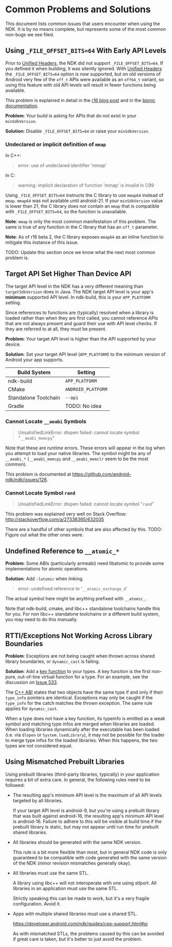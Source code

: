 # Common Problems and Solutions

This document lists common issues that users encounter when using the NDK. It is
by no means complete, but represents some of the most common non-bugs we see
filed.


## Using `_FILE_OFFSET_BITS=64` With Early API Levels

Prior to [Unified Headers], the NDK did not support `_FILE_OFFSET_BITS=64`. If
you defined it when building, it was silently ignored. With [Unified Headers]
the `_FILE_OFFSET_BITS=64` option is now supported, but on old versions of
Android very few of the `off_t` APIs were available as an `off64_t` variant, so
using this feature with old API levels will result in fewer functions being
available.

This problem is explained in detail in the [r16 blog post] and in the [bionic
documentation].

[Unified Headers]: ../UnifiedHeaders.md
[r16 blog post]: https://android-developers.googleblog.com/2017/09/introducing-android-native-development.html
[bionic documentation]: https://android.googlesource.com/platform/bionic/+/master/docs/32-bit-abi.md

**Problem**: Your build is asking for APIs that do not exist in your
`minSdkVersion`.

**Solution**: Disable `_FILE_OFFSET_BITS=64` or raise your `minSdkVersion`.

### Undeclared or implicit definition of `mmap`

In C++:

> error: use of undeclared identifier 'mmap'

In C:

> warning: implicit declaration of function 'mmap' is invalid in C99

Using `_FILE_OFFSET_BITS=64` instructs the C library to use `mmap64` instead of
`mmap`. `mmap64` was not available until android-21. If your `minSdkVersion`
value is lower than 21, the C library does not contain an `mmap` that is
compatible with `_FILE_OFFSET_BITS=64`, so the function is unavailable.

**Note**: `mmap` is only the most common manifestation of this problem. The same
is true of any function in the C library that has an `off_t` parameter.

**Note**: As of r16 beta 2, the C library exposes `mmap64` as an inline function
to mitigate this instance of this issue.

TODO: Update this section once we know what the next most common problem is.


## Target API Set Higher Than Device API

The target API level in the NDK has a very different meaning than
`targetSdkVersion` does in Java. The NDK target API level is your app's
**minimum** supported API level. In ndk-build, this is your `APP_PLATFORM`
setting.

Since references to functions are (typically) resolved when a library is
loaded rather than when they are first called, you cannot reference APIs that
are not always present and guard their use with API level checks. If they are
referred to at all, they must be present.

**Problem**: Your target API level is higher than the API supported by your
device.

**Solution**: Set your target API level (`APP_PLATFORM`) to the minimum version
of Android your app supports.

Build System         | Setting
---------------------|-------------------
ndk-build            | `APP_PLATFORM`
CMake                | `ANDROID_PLATFORM`
Standalone Toolchain | `--api`
Gradle               | TODO: No idea

### Cannot Locate `__aeabi` Symbols

> UnsatisfiedLinkError: dlopen failed: cannot locate symbol "`__aeabi_memcpy`"

Note that these are *runtime* errors. These errors will appear in the log when
you attempt to load your native libraries. The symbol might be any of
`__aeabi_*` (`__aeabi_memcpy` and `__aeabi_memclr` seem to be the most common).

This problem is documented at https://github.com/android-ndk/ndk/issues/126.

### Cannot Locate Symbol `rand`

> UnsatisfiedLinkError: dlopen failed: cannot locate symbol "`rand`"

This problem was explained very well on Stack Overflow:
http://stackoverflow.com/a/27338365/632035

There are a handful of other symbols that are also affected by this.
TODO: Figure out what the other ones were.


## Undefined Reference to `__atomic_*`

**Problem**: Some ABIs (particularly armeabi) need libatomic to provide some
implementations for atomic operations.

**Solution**: Add `-latomic` when linking.

> error: undefined reference to '`__atomic_exchange_4`'

The actual symbol here might be anything prefixed with `__atomic_`.

Note that ndk-build, cmake, and libc++ standalone toolchains handle this for
you. For non libc++ standalone toolchains or a different build system, you may
need to do this manually.


## RTTI/Exceptions Not Working Across Library Boundaries

**Problem**: Exceptions are not being caught when thrown across shared library
boundaries, or `dynamic_cast` is failing.

**Solution**: Add a [key function] to your types. A key function is the first
non-pure, out-of-line virtual function for a type. For an example, see the
discussion on [Issue 533].

The [C++ ABI] states that two objects have the same type if and only if their
`type_info` pointers are identical. Exceptions may only be caught if the
`type_info` for the catch matches the thrown exception. The same rule applies
for `dynamic_cast`.

When a type does not have a key function, its typeinfo is emitted as a weak
symbol and matching type infos are merged when libraries are loaded. When
loading libraries dynamically after the executable has been loaded (i.e. via
`dlopen` or `System.loadLibrary`), it may not be possible for the loader to
merge type infos for the loaded libraries. When this happens, the two types are
not considered equal.

[C++ ABI]: https://itanium-cxx-abi.github.io/cxx-abi/abi.html#rtti
[Issue 533]: https://github.com/android-ndk/ndk/issues/533#issuecomment-335977747
[key function]: https://itanium-cxx-abi.github.io/cxx-abi/abi.html#vague-vtable


## Using Mismatched Prebuilt Libraries

Using prebuilt libraries (third-party libraries, typically) in your application
requires a bit of extra care. In general, the following rules need to be
followed:

* The resulting app's minimum API level is the maximum of all API levels
  targeted by all libraries.

  If your target API level is android-9, but you're using a prebuilt library
  that was built against android-16, the resulting app's minimum API level is
  android-16.  Failure to adhere to this will be visible at build time if the
  prebuilt library is static, but may not appear until run time for prebuilt
  shared libraries.

* All libraries should be generated with the same NDK version.

  This rule is a bit more flexible than most, but in general NDK code is only
  guaranteed to be compatible with code generated with the same version of the
  NDK (minor revision mismatches generally okay).

* All libraries must use the same STL.

  A library using libc++ will not interoperate with one using stlport. All
  libraries in an application must use the same STL.

  Strictly speaking this can be made to work, but it's a very fragile
  configuration. Avoid it.

* Apps with multiple shared libraries must use a shared STL.

  https://developer.android.com/ndk/guides/cpp-support.html#sr

  As with mismatched STLs, the problems caused by this can be avoided if great
  care is taken, but it's better to just avoid the problem.
